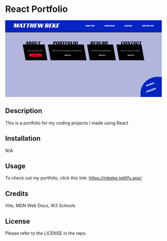 # React Portfolio
![Image](./src/assets/images/react-portfolio-screenshot.png)

## Description

This is a portfolio for my coding projects I made using React

## Installation

N/A

## Usage

To check out my portfolio, click this link: https://mbeke.netlify.app/

## Credits

Vite, MDN Web Docs, W3 Schools

## License

Please refer to the LICENSE in the repo.

